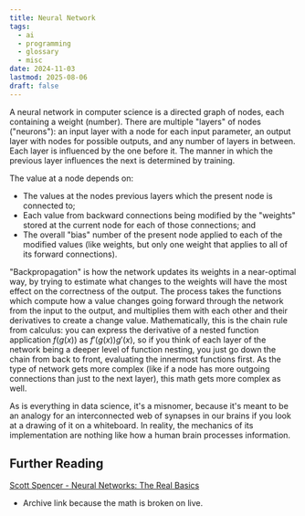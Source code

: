 ```yaml
---
title: Neural Network
tags:
  - ai
  - programming
  - glossary
  - misc
date: 2024-11-03
lastmod: 2025-08-06
draft: false
---
```

A neural network in computer science is a directed graph of nodes, each containing a weight (number). There are multiple "layers" of nodes ("neurons"): an input layer with a node for each input parameter, an output layer with nodes for possible outputs, and any number of layers in between. Each layer is influenced by the one before it. The manner in which the previous layer influences the next is determined by training. 

The value at a node depends on:
- The values at the nodes previous layers which the present node is connected to;
- Each value from backward connections being modified by the "weights" stored at the current node for each of those connections; and
- The overall "bias" number of the present node applied to each of the modified values (like weights, but only one weight that applies to all of its forward connections). 

"Backpropagation" is how the network updates its weights in a near-optimal way, by trying to estimate what changes to the weights will have the most effect on the correctness of the output. The process takes the functions which compute how a value changes going forward through the network from the input to the output, and multiplies them with each other and their derivatives to create a change value. Mathematically, this is the chain rule from calculus: you can express the derivative of a nested function application $f(g(x))$ as $f'(g(x))g'(x)$, so if you think of each layer of the network being a deeper level of function nesting, you just go down the chain from back to front, evaluating the innermost functions first. As the type of network gets more complex (like if a node has more outgoing connections than just to the next layer), this math gets more complex as well.

As is everything in data science, it's a misnomer, because it's meant to be an analogy for an interconnected web of synapses in our brains if you look at a drawing of it on a whiteboard. In reality, the mechanics of its implementation are nothing like how a human brain processes information.

## Further Reading
[Scott Spencer - Neural Networks: The Real Basics](https://web.archive.org/web/20210421074546/https://ssp3nc3r.github.io/post/neural-networks-the-real-basics/)
- Archive link because the math is broken on live.